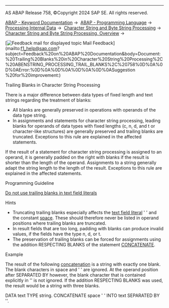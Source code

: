   

* * *

AS ABAP Release 758, ©Copyright 2024 SAP SE. All rights reserved.

[ABAP - Keyword Documentation](javascript:call_link\('abenabap.htm'\)) →  [ABAP - Programming Language](javascript:call_link\('abenabap_reference.htm'\)) →  [Processing Internal Data](javascript:call_link\('abenabap_data_working.htm'\)) →  [Character String and Byte String Processing](javascript:call_link\('abenabap_data_string.htm'\)) →  [Character String and Byte String Processing, Overview](javascript:call_link\('abenstring_processing_oview.htm'\)) → 

 [![](Mail.gif?object=Mail.gif "Feedback mail for displayed topic") Mail Feedback](mailto:f1_help@sap.com?subject=Feedback%20on%20ABAP%20Documentation&body=Document:%20Trailing%20Blanks%20in%20Character%20String%20Processing%2C%20ABENSTRING_PROCESSING_TRAIL_BLANKS%2C%20758%0D%0A%0D%0AError:%0D%0A%0D%0A%0D%0A%0D%0ASuggestion
%20for%20improvement:)

Trailing Blanks in Character String Processing

There is a major difference between data types of fixed length and text strings regarding the treatment of blanks:

-   All blanks are generally preserved in operations with operands of the data type string.
-   In assignments and statements for character string processing, leading blanks for operands of data types with fixed lengths (c, n, d, and t or character-like structures) are generally preserved and trailing blanks are truncated. Exceptions to this rule are explained in the affected statements.

If the result of a statement for character string processing is assigned to an operand, it is generally padded on the right with blanks if the result is shorter than the length of the operand. Assignments to a string generally adapt the string length to the length of the result. Exceptions to this rule are explained in the affected statements.

Programming Guideline

[Do not use trailing blanks in text field literals](javascript:call_link\('abentrailing_blanks_literals_guidl.htm'\) "Guideline")

Hints

-   Truncating trailing blanks especially affects the [text field literal](javascript:call_link\('abentext_field_literal_glosry.htm'\) "Glossary Entry") ' ' and the constant [space](javascript:call_link\('abenspace.htm'\)). These should therefore never be listed in operand positions where trailing blanks are truncated.
-   In result fields that are too long, padding with blanks can produce invalid values, if the fields have the type n, d, or t.
-   The preservation of trailing blanks can be forced for assignments using the addition RESPECTING BLANKS of the statement [CONCATENATE](javascript:call_link\('abapconcatenate.htm'\)).

Example

The result of the following [concatenation](javascript:call_link\('abapconcatenate.htm'\)) is a string with exactly one blank. The blank characters in space and ' ' are ignored. At the operand position after SEPARATED BY however, the blank character that is contained explicitly in '' is not ignored. If the addition RESPECTING BLANKS was used, the result would be a string with three blanks.

DATA text TYPE string.
CONCATENATE space ' ' INTO text SEPARATED BY ''.